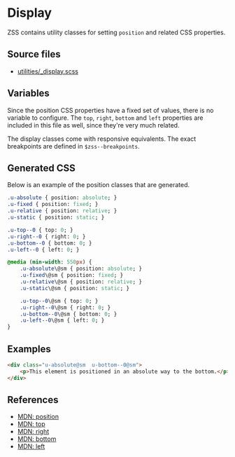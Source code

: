 # Display

ZSS contains utility classes for setting `position` and related CSS properties.

## Source files

- [utilities/_display.scss](../../src/utilities/_position.scss)

## Variables

Since the position CSS properties have a fixed set of values, there is no variable to configure. 
The `top`, `right`, `bottom` and `left` properties are included in this file as well, since they're
very much related.

The display classes come with responsive equivalents. The exact breakpoints are defined in `$zss--breakpoints`.

## Generated CSS

Below is an example of the position classes that are generated.

```sass
.u-absolute { position: absolute; }
.u-fixed { position: fixed; }
.u-relative { position: relative; }
.u-static { position: static; }

.u-top--0 { top: 0; }
.u-right--0 { right: 0; }
.u-bottom--0 { bottom: 0; }
.u-left--0 { left: 0; }

@media (min-width: 550px) {
    .u-absolute\@sm { position: absolute; }
    .u-fixed\@sm { position: fixed; }
    .u-relative\@sm { position: relative; }
    .u-static\@sm { position: static; }

    .u-top--0\@sm { top: 0; }
    .u-right--0\@sm { right: 0; }
    .u-bottom--0\@sm { bottom: 0; }
    .u-left--0\@sm { left: 0; }
}
```

## Examples

```html
<div class="u-absolute@sm  u-bottom--0@sm">
    <p>This element is positioned in an absolute way to the bottom.</p>
</div>
```

## References

- [MDN: position](https://developer.mozilla.org/en/docs/Web/CSS/position)
- [MDN: top](https://developer.mozilla.org/en/docs/Web/CSS/top)
- [MDN: right](https://developer.mozilla.org/en/docs/Web/CSS/right)
- [MDN: bottom](https://developer.mozilla.org/en/docs/Web/CSS/bottom)
- [MDN: left](https://developer.mozilla.org/en/docs/Web/CSS/left)
